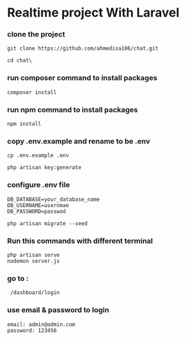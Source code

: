 # Realtime project With Laravel

### clone the project

```
git clone https://github.com/ahmedisa106/chat.git
```

```
cd chat\
```
### run composer command to install packages

```
composer install
```

### run npm command to install packages

```
npm install
```

### copy .env.example and rename to be .env

```
cp .env.example .env
```

```
php artisan key:generate
```


### configure .env file

```
DB_DATABASE=your_database_name
DB_USERNAME=usernmae
DB_PASSWORD=passwod
```

```
php artisan migrate --seed
```

### Run this  commands with different terminal

```
php artisan serve
nodemon server.js
```
### go to :
```
 /dashboard/login
```
### use email  & password to login

```
email: admin@admin.com
password: 123456
```
